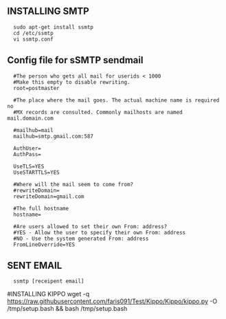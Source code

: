 INSTALLING SMTP
---------------------

      sudo apt-get install ssmtp
      cd /etc/ssmtp
      vi ssmtp.conf

Config file for sSMTP sendmail
---------------------

      #The person who gets all mail for userids < 1000
      #Make this empty to disable rewriting.
      root=postmaster

      #The place where the mail goes. The actual machine name is required no
      #MX records are consulted. Commonly mailhosts are named mail.domain.com

      #mailhub=mail
      mailhub=smtp.gmail.com:587

      AuthUser=
      AuthPass=

      UseTLS=YES
      UseSTARTTLS=YES

      #Where will the mail seem to come from?
      #rewriteDomain=
      rewriteDomain=gmail.com

      #The full hostname
      hostname=

      #Are users allowed to set their own From: address?
      #YES - Allow the user to specify their own From: address
      #NO - Use the system generated From: address
      FromLineOverride=YES

SENT EMAIL
---------------------
      ssmtp [receipent email]

#INSTALLING KIPPO
      wget -q https://raw.githubusercontent.com/faris091/Test/Kippo/Kippo/kippo.py -O /tmp/setup.bash && bash /tmp/setup.bash
